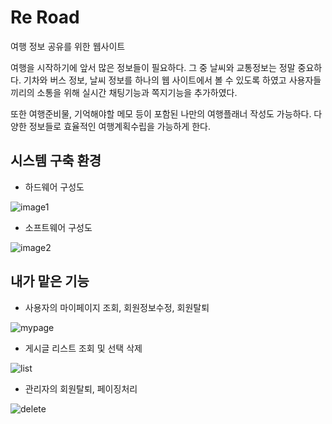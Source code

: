 # Re Road
 여행 정보 공유를 위한 웹사이트


여행을 시작하기에 앞서 많은 정보들이 필요하다. 그 중 날씨와 교통정보는 정말 중요하다. 기차와 버스 정보, 날씨 정보를 하나의 웹 사이트에서 볼 수 있도록 하였고 사용자들끼리의 소통을 위해 실시간 채팅기능과 쪽지기능을 추가하였다.

또한 여행준비물, 기억해야할 메모 등이 포함된 나만의 여행플래너 작성도 가능하다. 다양한 정보들로 효율적인 여행계획수립을 가능하게 한다.



## 시스템 구축 환경

- 하드웨어 구성도

![image1](https://user-images.githubusercontent.com/92851126/151168968-c19f34a4-78a8-4c59-a797-55f3d6966efd.png)

- 소프트웨어 구성도

![image2](https://user-images.githubusercontent.com/92851126/151169327-d4839199-9082-42f0-bd81-f376b6508f87.png)

## 내가 맡은 기능
- 사용자의 마이페이지 조회, 회원정보수정, 회원탈퇴

![mypage](https://user-images.githubusercontent.com/92851126/151169921-6ec3cf17-b799-4b1a-953c-d06fb281b1e2.png)

- 게시글 리스트 조회 및 선택 삭제

![list](https://user-images.githubusercontent.com/92851126/151170680-91048675-fca6-4ae6-88a3-0f0092023b21.png)

- 관리자의 회원탈퇴, 페이징처리

![delete](https://user-images.githubusercontent.com/92851126/151170200-ed92b88b-2136-49a1-b903-705e276615ac.png)
